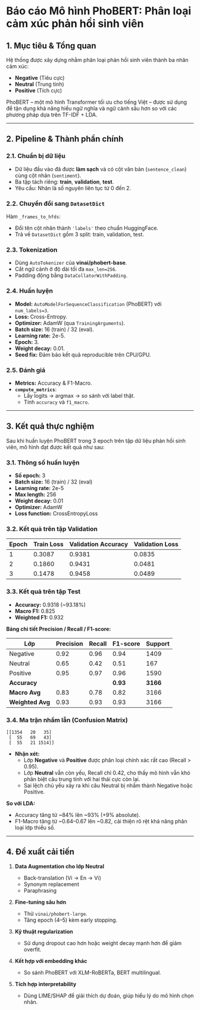 
# Báo cáo Mô hình PhoBERT: Phân loại cảm xúc phản hồi sinh viên

## 1. Mục tiêu & Tổng quan
Hệ thống được xây dựng nhằm phân loại phản hồi sinh viên thành ba nhãn cảm xúc:
- **Negative** (Tiêu cực)
- **Neutral** (Trung tính)
- **Positive** (Tích cực)

PhoBERT – một mô hình Transformer tối ưu cho tiếng Việt – được sử dụng để tận dụng khả năng hiểu ngữ nghĩa và ngữ cảnh sâu hơn so với các phương pháp dựa trên TF-IDF + LDA.

---

## 2. Pipeline & Thành phần chính

### 2.1. Chuẩn bị dữ liệu
- Dữ liệu đầu vào đã được **làm sạch** và có cột văn bản (`sentence_clean`) cùng cột nhãn (`sentiment`).
- Ba tập tách riêng: **train**, **validation**, **test**.
- Yêu cầu: Nhãn là số nguyên liên tục từ 0 đến 2.

### 2.2. Chuyển đổi sang `DatasetDict`
Hàm `_frames_to_hfds`:
- Đổi tên cột nhãn thành `'labels'` theo chuẩn HuggingFace.
- Trả về `DatasetDict` gồm 3 split: train, validation, test.

### 2.3. Tokenization
- Dùng `AutoTokenizer` của **vinai/phobert-base**.
- Cắt ngữ cảnh ở độ dài tối đa `max_len=256`.
- Padding động bằng `DataCollatorWithPadding`.

### 2.4. Huấn luyện
- **Model:** `AutoModelForSequenceClassification` (PhoBERT) với `num_labels=3`.
- **Loss:** Cross-Entropy.
- **Optimizer:** AdamW (qua `TrainingArguments`).
- **Batch size:** 16 (train) / 32 (eval).
- **Learning rate:** 2e-5.
- **Epoch:** 3.
- **Weight decay:** 0.01.
- **Seed fix:** Đảm bảo kết quả reproducible trên CPU/GPU.

### 2.5. Đánh giá
- **Metrics:** Accuracy & F1-Macro.
- **`compute_metrics`**:
  - Lấy logits → argmax → so sánh với label thật.
  - Tính `accuracy` và `f1_macro`.

---

## 3. Kết quả thực nghiệm

Sau khi huấn luyện PhoBERT trong 3 epoch trên tập dữ liệu phản hồi sinh viên, mô hình đạt được kết quả như sau:

### 3.1. Thông số huấn luyện
- **Số epoch:** 3
- **Batch size:** 16 (train) / 32 (eval)
- **Learning rate:** 2e-5
- **Max length:** 256
- **Weight decay:** 0.01
- **Optimizer:** AdamW
- **Loss function:** CrossEntropyLoss

### 3.2. Kết quả trên tập Validation
| Epoch | Train Loss | Validation Accuracy | Validation Loss |
|-------|------------|---------------------|-----------------|
| 1     | 0.3087     | 0.9381              | 0.0835          |
| 2     | 0.1860     | 0.9431              | 0.0481          |
| 3     | 0.1478     | 0.9458              | 0.0489          |

### 3.3. Kết quả trên tập Test
- **Accuracy:** 0.9318 (~93.18%)
- **Macro F1:** 0.825
- **Weighted F1:** 0.932

**Bảng chi tiết Precision / Recall / F1-score:**

| Lớp      | Precision | Recall | F1-score | Support |
|----------|-----------|--------|----------|---------|
| Negative | 0.92      | 0.96   | 0.94     | 1409    |
| Neutral  | 0.65      | 0.42   | 0.51     | 167     |
| Positive | 0.95      | 0.97   | 0.96     | 1590    |
| **Accuracy** |           |        | **0.93** | **3166**|
| **Macro Avg**| 0.83      | 0.78   | 0.82     | 3166    |
| **Weighted Avg**| 0.93      | 0.93   | 0.93     | 3166    |

### 3.4. Ma trận nhầm lẫn (Confusion Matrix)
```
[[1354   20   35]
 [  55   69   43]
 [  55   21 1514]]
```
- **Nhận xét:**
    - Lớp **Negative** và **Positive** được phân loại chính xác rất cao (Recall > 0.95).
    - Lớp **Neutral** vẫn còn yếu, Recall chỉ 0.42, cho thấy mô hình vẫn khó phân biệt câu trung tính với hai thái cực còn lại.
    - Sai lệch chủ yếu xảy ra khi câu Neutral bị nhầm thành Negative hoặc Positive.

**So với LDA:**
- Accuracy tăng từ ~84% lên ~93% (+9% absolute).
- F1-Macro tăng từ ~0.64–0.67 lên ~0.82, cải thiện rõ rệt khả năng phân loại lớp thiểu số.

---

## 4. Đề xuất cải tiến
1. **Data Augmentation cho lớp Neutral**
   - Back-translation (Vi → En → Vi)
   - Synonym replacement
   - Paraphrasing

2. **Fine-tuning sâu hơn**
   - Thử `vinai/phobert-large`.
   - Tăng epoch (4–5) kèm early stopping.

3. **Kỹ thuật regularization**
   - Sử dụng dropout cao hơn hoặc weight decay mạnh hơn để giảm overfit.

4. **Kết hợp với embedding khác**
   - So sánh PhoBERT với XLM-RoBERTa, BERT multilingual.

5. **Tích hợp interpretability**
   - Dùng LIME/SHAP để giải thích dự đoán, giúp hiểu lý do mô hình chọn nhãn.

